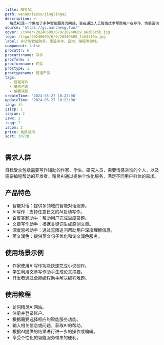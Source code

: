 ```yaml
---
title: 精灵AI
path: wenanxiezuo/jinglingai
description: >-
  精灵AI是一个集成了多种智能服务的网站，旨在通过人工智能技术帮助用户在写作、情感咨询、编程等领域提高效率和质量。它结合了自然语言处理和机器学习技术，为用户提供个性化的智能对话、写作辅助、情感咨询等服务。
source: 'https://gc.nancheng.fun/'
cover: /cover/20240609/6/9/20240609_a6366c5b.jpg
logo: /logo/20240609/6/9/20240609_fa631f0a.jpg
label: 多功能智能助手，覆盖写作、咨询、编程等领域。
component: false
procattr: 6
procattrname: 写作
procform: 1
procformname: 网站
proctype: 1
proctypename: 普通产品
tags:
  - 智能写作
  - 情感咨询
  - 编程辅助
createTime: '2024-05-27 10:22:08'
updateTime: '2024-05-27 10:22:08'
lang: zh
isicp: 1
isqian: 2
iswx: 2
isqq: 2
iscom: 2
price: 免费试用
sort: 30728
---
```




## 需求人群
目标受众包括需要写作辅助的作家、学生、研究人员，需要情感咨询的个人，以及需要编程帮助的开发者。精灵AI通过提供个性化服务，满足不同用户群体的需求。

## 产品特色
* 智能对话：提供多领域的智能对话服务。
* AI写作：支持任意长文的AI互动写作。
* 百度答题助手：帮助用户完成百度答题。
* 文章写作助手：根据关键词生成原创文章。
* 深度思考助手：通过无限追问帮助用户深度理解信息。
* 英文润色：提供英文句子优化和论文润色服务。

## 使用场景示例
* 作家使用AI写作功能快速完成小说创作。
* 学生利用文章写作助手生成论文摘要。
* 开发者通过全能编程助手解决编程难题。

## 使用教程
* 访问精灵AI网站。
* 注册并登录账户。
* 根据需要选择相应的智能服务功能。
* 输入相关信息或问题，获取AI的帮助。
* 根据AI提供的结果进行进一步的操作或编辑。
* 享受个性化的智能服务带来的便利。

  
